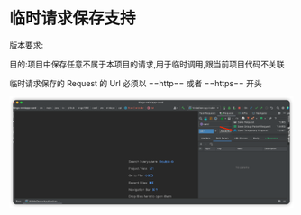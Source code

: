 # 临时请求保存支持

版本要求: <Badge text="2022.2.1"/>

目的:项目中保存任意不属于本项目的请求,用于临时调用,跟当前项目代码不关联

临时请求保存的 Request 的 Url 必须以 ==http== 或者 ==https== 开头

![tempSave](../../.vuepress/public/img/2022.2.1/tempSave_en.png)
